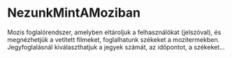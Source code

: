 # NezunkMintAMoziban

Mozis foglalórendszer, amelyben eltároljuk a felhasználókat (jelszóval), és megnézhetjük a vetített filmeket, foglalhatunk székeket a mozitermekben. Jegyfoglalásnál kiválaszthatjuk a jegyek számát, az időpontot, a székeket...